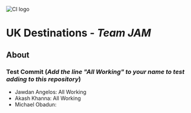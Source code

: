 ![CI logo](https://codeinstitute.s3.amazonaws.com/fullstack/ci_logo_small.png)

# UK Destinations - *Team JAM*

## About

### Test Commit (*Add the line "All Working" to your name to test adding to this repository*)

- Jawdan Angelos: All Working
- Akash Khanna: All Working
- Michael Obadun:

